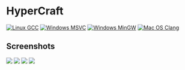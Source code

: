 # HyperCraft

[![Linux GCC](https://github.com/AdamYuan/SE3330_HyperCraft/actions/workflows/linux.yml/badge.svg)](https://github.com/AdamYuan/SE3330_HyperCraft/actions/workflows/linux.yml)
[![Windows MSVC](https://github.com/AdamYuan/SE3330_HyperCraft/actions/workflows/windows-msvc.yml/badge.svg)](https://github.com/AdamYuan/SE3330_HyperCraft/actions/workflows/windows-msvc.yml)
[![Windows MinGW](https://github.com/AdamYuan/SE3330_HyperCraft/actions/workflows/windows-mingw.yml/badge.svg)](https://github.com/AdamYuan/SE3330_HyperCraft/actions/workflows/windows-mingw.yml)
[![Mac OS Clang](https://github.com/AdamYuan/SE3330_HyperCraft/actions/workflows/macos.yml/badge.svg)](https://github.com/AdamYuan/SE3330_HyperCraft/actions/workflows/macos.yml)

## Screenshots

![](https://raw.githubusercontent.com/AdamYuan/SE3330_HyperCraft/master/screenshot/0.png)
![](https://raw.githubusercontent.com/AdamYuan/SE3330_HyperCraft/master/screenshot/1.png)
![](https://raw.githubusercontent.com/AdamYuan/SE3330_HyperCraft/master/screenshot/2.png)
![](https://raw.githubusercontent.com/AdamYuan/SE3330_HyperCraft/master/screenshot/3.png)
